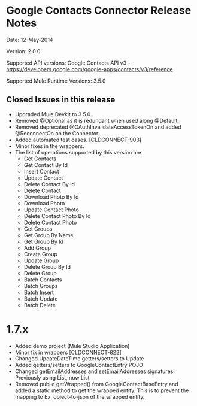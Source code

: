 Google Contacts Connector Release Notes
==========================================

Date: 12-May-2014

Version: 2.0.0

Supported API versions: Google Contacts API v3 - https://developers.google.com/google-apps/contacts/v3/reference

Supported Mule Runtime Versions: 3.5.0

Closed Issues in this release
------------------------------

 - Upgraded Mule Devkit to 3.5.0.
 - Removed @Optional as it is redundant when used along @Default.
 - Removed deprecated @OAuthInvalidateAccessTokenOn and added @ReconnectOn on the Connector.
 - Added automated test cases. [CLDCONNECT-903]
 - Minor fixes in the wrappers.
 - The list of operations supported by this version are
    - Get Contacts
    - Get Contact By Id
    - Insert Contact
    - Update Contact
    - Delete Contact By Id
    - Delete Contact
    - Download Photo By Id
    - Download Photo
    - Update Contact Photo
    - Delete Contact Photo By Id
    - Delete Contact Photo
    - Get Groups
    - Get Group By Name
    - Get Group By Id
    - Add Group
    - Create Group
    - Update Group
    - Delete Group By Id
    - Delete Group
    - Batch Contacts
    - Batch Groups
    - Batch Insert
    - Batch Update
    - Batch Delete

1.7.x
=====
 - Added demo project (Mule Studio Application)
 - Minor fix in wrappers [CLDCONNECT-822]
 - Changed UpdateDateTime getters/setters to Update
 - Added getters/setters to GoogleContactEntry POJO
 - Changed getEmailAddresses and setEmailAddresses signatures. Previously using List<String>, now List<Email>
 - Removed public getWrapped() from GoogleContactBaseEntry and added a static method to get the wrapped entity. This is to prevent the mapping to Ex. object-to-json of the wrapped entity.

